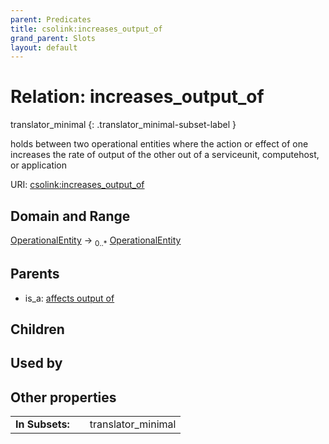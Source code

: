 ```yaml
---
parent: Predicates
title: csolink:increases_output_of
grand_parent: Slots
layout: default
---
```


# Relation: increases_output_of

translator_minimal
{: .translator_minimal-subset-label }


holds between two operational entities where the action or effect of one increases the rate of output of the other out of a serviceunit, computehost, or application

URI: [csolink:increases_output_of](https://w3id.org/csolink/vocab/increases_output_of)

## Domain and Range

[OperationalEntity](OperationalEntity.md) ->  <sub>0..*</sub> [OperationalEntity](OperationalEntity.md)

## Parents

 *  is_a: [affects output of](affects_output_of.md)

## Children


## Used by


## Other properties

|  |  |  |
| --- | --- | --- |
| **In Subsets:** | | translator_minimal |

